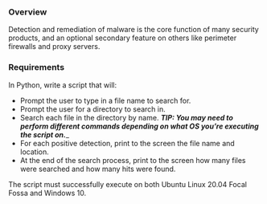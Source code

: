 ### Overview
Detection and remediation of malware is the core function of many security products, and an optional secondary feature on others like perimeter firewalls and proxy servers.

### Requirements
In Python, write a script that will:

* Prompt the user to type in a file name to search for.
* Prompt the user for a directory to search in.
* Search each file in the directory by name.
___TIP: You may need to perform different commands depending on what OS you’re executing the script on.____
* For each positive detection, print to the screen the file name and location.
* At the end of the search process, print to the screen how many files were searched and how many hits were found.


The script must successfully execute on both Ubuntu Linux 20.04 Focal Fossa and Windows 10.
